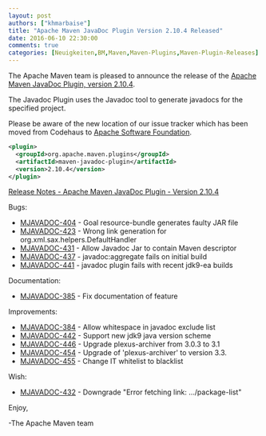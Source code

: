 ```yaml
---
layout: post
authors: ["khmarbaise"]
title: "Apache Maven JavaDoc Plugin Version 2.10.4 Released"
date: 2016-06-10 22:30:00
comments: true
categories: [Neuigkeiten,BM,Maven,Maven-Plugins,Maven-Plugin-Releases]
---
```

The Apache Maven team is pleased to announce the release of the 
[Apache Maven JavaDoc Plugin, version 2.10.4](https://maven.apache.org/plugins/maven-javadoc-plugin).

The Javadoc Plugin uses the Javadoc tool to generate javadocs for the
specified project. 

Please be aware of the new location of our issue tracker
which has been moved from Codehaus to [Apache Software Foundation](https://issues.apache.org/jira/browse/MJAVADOC).

```xml
<plugin>
  <groupId>org.apache.maven.plugins</groupId>
  <artifactId>maven-javadoc-plugin</artifactId>
  <version>2.10.4</version>
</plugin>
```

<!-- more -->

[Release Notes - Apache Maven JavaDoc Plugin - Version 2.10.4](https://issues.apache.org/jira/secure/ReleaseNote.jspa?projectId=12317529&version=12331967)


Bugs:

 * [MJAVADOC-404](https://issues.apache.org/jira/browse/MJAVADOC-404) - Goal resource-bundle generates faulty JAR file
 * [MJAVADOC-423](https://issues.apache.org/jira/browse/MJAVADOC-423) - Wrong link generation for org.xml.sax.helpers.DefaultHandler
 * [MJAVADOC-431](https://issues.apache.org/jira/browse/MJAVADOC-431) - Allow Javadoc Jar to contain Maven descriptor
 * [MJAVADOC-437](https://issues.apache.org/jira/browse/MJAVADOC-437) - javadoc:aggregate fails on initial build
 * [MJAVADOC-441](https://issues.apache.org/jira/browse/MJAVADOC-441) - javadoc plugin fails with recent jdk9-ea builds

Documentation:

 * [MJAVADOC-385](https://issues.apache.org/jira/browse/MJAVADOC-385) - Fix documentation of <additionalDependencies> feature

Improvements:

 * [MJAVADOC-384](https://issues.apache.org/jira/browse/MJAVADOC-384) - Allow whitespace in javadoc exclude list
 * [MJAVADOC-442](https://issues.apache.org/jira/browse/MJAVADOC-442) - Support new jdk9 java version scheme
 * [MJAVADOC-446](https://issues.apache.org/jira/browse/MJAVADOC-446) - Upgrade plexus-archiver from 3.0.3 to 3.1
 * [MJAVADOC-454](https://issues.apache.org/jira/browse/MJAVADOC-454) - Upgrade of 'plexus-archiver' to version 3.3.
 * [MJAVADOC-455](https://issues.apache.org/jira/browse/MJAVADOC-455) - Change IT whitelist to blacklist

Wish:

 * [MJAVADOC-432](https://issues.apache.org/jira/browse/MJAVADOC-432) - Downgrade "Error fetching link: .../package-list"



Enjoy,

-The Apache Maven team
